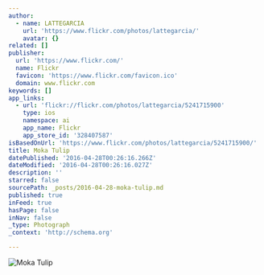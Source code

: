 ```yaml
---
author:
  - name: LATTEGARCIA
    url: 'https://www.flickr.com/photos/lattegarcia/'
    avatar: {}
related: []
publisher:
  url: 'https://www.flickr.com/'
  name: Flickr
  favicon: 'https://www.flickr.com/favicon.ico'
  domain: www.flickr.com
keywords: []
app_links:
  - url: 'flickr://flickr.com/photos/lattegarcia/5241715900'
    type: ios
    namespace: ai
    app_name: Flickr
    app_store_id: '328407587'
isBasedOnUrl: 'https://www.flickr.com/photos/lattegarcia/5241715900/'
title: Moka Tulip
datePublished: '2016-04-28T00:26:16.266Z'
dateModified: '2016-04-28T00:26:16.027Z'
description: ''
starred: false
sourcePath: _posts/2016-04-28-moka-tulip.md
published: true
inFeed: true
hasPage: false
inNav: false
_type: Photograph
_context: 'http://schema.org'

---
```

![Moka Tulip](https://farm6.staticflickr.com/5243/5241715900_e470e6620d_b.jpg)